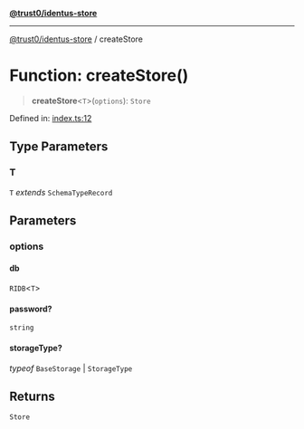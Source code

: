 [**@trust0/identus-store**](../README.md)

***

[@trust0/identus-store](../README.md) / createStore

# Function: createStore()

> **createStore**\<`T`\>(`options`): `Store`

Defined in: [index.ts:12](https://github.com/trust0-project/identus/blob/7c3040eb306e8d11ac7215cdeff98684d68823c4/packages/identus-store/src/index.ts#L12)

## Type Parameters

### T

`T` *extends* `SchemaTypeRecord`

## Parameters

### options

#### db

`RIDB`\<`T`\>

#### password?

`string`

#### storageType?

*typeof* `BaseStorage` \| `StorageType`

## Returns

`Store`
